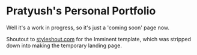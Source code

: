 # Pratyush's Personal Portfolio

Well it's a work in progress, so it's just a 'coming soon' page now.

Shoutout to [styleshout.com](https://www.styleshout.com) for the Imminent template, which was stripped down into making the temporary landing page.
